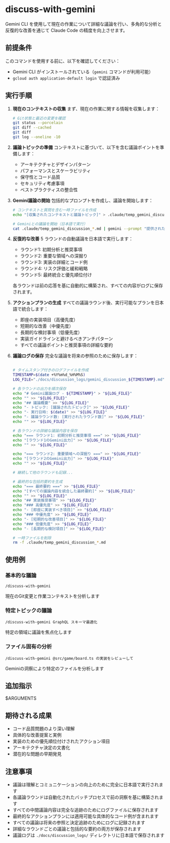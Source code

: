 # discuss-with-gemini

Gemini CLI を使用して現在の作業について詳細な議論を行い、多角的な分析と反復的な改善を通じて Claude Code の精度を向上させます。

## 前提条件
このコマンドを使用する前に、以下を確認してください：
- Gemini CLI がインストールされている（`gemini` コマンドが利用可能）
- `gcloud auth application-default login` で認証済み

## 実行手順

1. **現在のコンテキストの収集**
   まず、現在の作業に関する情報を収集します：
   ```bash
   # Git状態と最近の変更を確認
   git status --porcelain
   git diff --cached
   git diff
   git log --oneline -10
   ```

2. **議論トピックの準備**
   コンテキストに基づいて、以下を含む議論ポイントを準備します：
   - アーキテクチャとデザインパターン
   - パフォーマンスとスケーラビリティ
   - 保守性とコード品質
   - セキュリティ考慮事項
   - ベストプラクティスの整合性

3. **Gemini議論の開始**
   包括的なプロンプトを作成し、議論を開始します：
   ```bash
   # コンテキストと質問を含む一時ファイルを作成
   echo "[収集されたコンテキストと議論トピック]" > .claude/temp_gemini_discussion_$(date +%Y%m%d_%H%M%S).md
   
   # Geminiとの議論を開始（日本語で実行）
   cat .claude/temp_gemini_discussion_*.md | gemini --prompt "提供されたコンテキストを分析し、トピックについて議論してください。洞察と推奨事項を日本語で提供してください。"
   ```

4. **反復的な改善**
   5 ラウンドの自動議論を日本語で実行します：
   - ラウンド1: 初期分析と推奨事項
   - ラウンド2: 重要な領域への深掘り
   - ラウンド3: 実装の詳細とコード例
   - ラウンド4: リスク評価と緩和戦略
   - ラウンド5: 最終統合と優先順位付け
   
   各ラウンドは前の応答を基に自動的に構築され、すべての内容がログに保存されます。

5. **アクションプランの生成**
   すべての議論ラウンド後、実行可能なプランを日本語で統合します：
   - 即座の実装項目（高優先度）
   - 短期的な改善（中優先度）
   - 長期的な検討事項（低優先度）
   - 実装ガイドラインと避けるべきアンチパターン
   - すべての議論ポイントと推奨事項の詳細な要約

6. **議論ログの保存**
   完全な議論を将来の参照のために保存します：
   ```bash
  
   # タイムスタンプ付きのログファイルを作成
   TIMESTAMP=$(date +%Y%m%d_%H%M%S)
   LOG_FILE="./docs/discussion_logs/gemini_discussion_${TIMESTAMP}.md"
   
   # 各ラウンドの出力を順次保存
   echo "# Gemini議論ログ - ${TIMESTAMP}" > "${LOG_FILE}"
   echo "" >> "${LOG_FILE}"
   echo "## 議論概要" >> "${LOG_FILE}"
   echo "- トピック: [議論されたトピック]" >> "${LOG_FILE}"
   echo "- 実行日時: $(date)" >> "${LOG_FILE}"
   echo "- 議論ラウンド数: [実行されたラウンド数]" >> "${LOG_FILE}"
   echo "" >> "${LOG_FILE}"
   
   # 各ラウンドの詳細な議論内容を保存
   echo "=== ラウンド1: 初期分析と推奨事項 ===" >> "${LOG_FILE}"
   echo "[ラウンド1のGemini出力]" >> "${LOG_FILE}"
   echo "" >> "${LOG_FILE}"
   
   echo "=== ラウンド2: 重要領域への深掘り ===" >> "${LOG_FILE}"
   echo "[ラウンド2のGemini出力]" >> "${LOG_FILE}"
   echo "" >> "${LOG_FILE}"
   
   # 継続して他のラウンドも記録...
   
   # 最終的な包括的要約を生成
   echo "=== 最終要約 ===" >> "${LOG_FILE}"
   echo "[すべての議論内容を統合した最終要約]" >> "${LOG_FILE}"
   echo "" >> "${LOG_FILE}"
   echo "## 実装推奨事項" >> "${LOG_FILE}"
   echo "### 高優先度" >> "${LOG_FILE}"
   echo "- [即座に実装すべき項目]" >> "${LOG_FILE}"
   echo "### 中優先度" >> "${LOG_FILE}"
   echo "- [短期的な改善項目]" >> "${LOG_FILE}"
   echo "### 低優先度" >> "${LOG_FILE}"
   echo "- [長期的な検討項目]" >> "${LOG_FILE}"
   
   # 一時ファイルを削除
   rm -f .claude/temp_gemini_discussion_*.md
   ```

## 使用例

### 基本的な議論
```
/discuss-with-gemini
```
現在のGit変更と作業コンテキストを分析します

### 特定トピックの議論
```
/discuss-with-gemini GraphQL スキーマ最適化
```
特定の領域に議論を焦点化します

### ファイル固有の分析
```
/discuss-with-gemini @src/game/board.ts の実装をレビューして
```
Geminiの洞察により特定のファイルを分析します

## 追加指示
$ARGUMENTS

## 期待される成果
- コード品質問題のより深い理解
- 具体的な改善提案と実例
- 実装のための優先順位付けされたアクション項目
- アーキテクチャ決定の文書化
- 潜在的な問題の早期発見

## 注意事項
- 議論は理解とコミュニケーションの向上のために完全に日本語で実行されます
- 各議論ラウンドは自動化されたバッチプロセスで前の洞察を基に構築されます
- すべての中間議論内容は完全な追跡のためにログファイルに保存されます
- 最終的なアクションプランには適用可能な具体的なコード例が含まれます
- すべての議論は将来の参照と決定追跡のためにログに記録されます
- 詳細なラウンドごとの議論と包括的な要約の両方が保存されます
- 議論ログは `./docs/discussion_logs/` ディレクトリに日本語で保存されます
